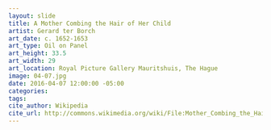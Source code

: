 ```yaml
---
layout: slide
title: A Mother Combing the Hair of Her Child
artist: Gerard ter Borch
art_date: c. 1652-1653
art_type: Oil on Panel
art_height: 33.5
art_width: 29
art_location: Royal Picture Gallery Mauritshuis, The Hague
image: 04-07.jpg
date: 2016-04-07 12:00:00 -05:00
categories:
tags:
cite_author: Wikipedia
cite_url: http://commons.wikimedia.org/wiki/File:Mother_Combing_the_Hair_of_Her_Child_1652-3_Gerard_ter_Borch.jpg
---
```

